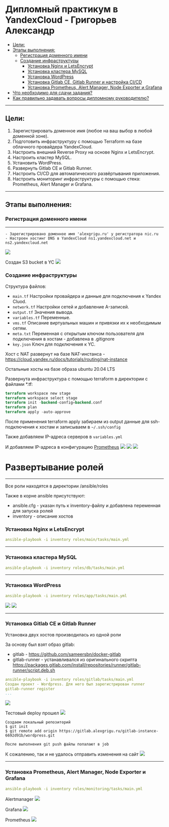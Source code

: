 # Дипломный практикум в YandexCloud - Григорьев Александр
  * [Цели:](#цели)
  * [Этапы выполнения:](#этапы-выполнения)
      * [Регистрация доменного имени](#регистрация-доменного-имени)
      * [Создание инфраструктуры](#создание-инфраструктуры)
          * [Установка Nginx и LetsEncrypt](#установка-nginx)
          * [Установка кластера MySQL](#установка-mysql)
          * [Установка WordPress](#установка-wordpress)
          * [Установка Gitlab CE, Gitlab Runner и настройка CI/CD](#установка-gitlab)
          * [Установка Prometheus, Alert Manager, Node Exporter и Grafana](#установка-prometheus)
  * [Что необходимо для сдачи задания?](#что-необходимо-для-сдачи-задания)
  * [Как правильно задавать вопросы дипломному руководителю?](#как-правильно-задавать-вопросы-дипломному-руководителю)

---
## Цели:

1. Зарегистрировать доменное имя (любое на ваш выбор в любой доменной зоне).
2. Подготовить инфраструктуру с помощью Terraform на базе облачного провайдера YandexCloud.
3. Настроить внешний Reverse Proxy на основе Nginx и LetsEncrypt.
4. Настроить кластер MySQL.
5. Установить WordPress.
6. Развернуть Gitlab CE и Gitlab Runner.
7. Настроить CI/CD для автоматического развёртывания приложения.
8. Настроить мониторинг инфраструктуры с помощью стека: Prometheus, Alert Manager и Grafana.

---
## Этапы выполнения:

### Регистрация доменного имени
___
```commandline
- Зарегистрировано доменное имя 'alexgrigu.ru' у регистратора nic.ru
- Настроен хостинг DNS в YandexCloud ns1.yandexcloud.net и ns2.yandexcloud.net
```
![](https://raw.githubusercontent.com/AlexGrigu/devops-netology/main/devops-diplom/img/nicru.JPG)

Создан S3 bucket в YC
![](https://raw.githubusercontent.com/AlexGrigu/devops-netology/main/devops-diplom/img/Bucket.JPG)
### Создание инфраструктуры

Структура файлов:
- `main.tf`      Настройки провайдера и данные для подключения к Yandex Cluod.
- `network.tf`   Настройки сетей и добавление A-записей.
- `output.tf`    Значения вывода.
- `variables.tf` Переменные.
- `vms.tf`       Описание виртуальных машин и привязки их к необходимым сетям.
- `meta.txt`     Переменная с открытым ключом пользователя для подключения в хостам - добавлена в .gitignore
- `key.json`     Ключ для подключения к YC.

Хост с NAT развернут на базе NAT-инстанса - https://cloud.yandex.ru/docs/tutorials/routing/nat-instance

Остальные хосты на базе образа ubuntu 20.04 LTS

Развернута инфраструктура с помощью terraform в директории с файлами *.tf:
```terraform
terraform workspace new stage
terraform workspace select stage 
terraform init -backend-config=backend.conf
terraform plan
terraform apply -auto-approve
```
После применения terraform apply забираем из output данные для ssh-подключения к хостам и записываем в `~/.ssh/config`

Также добавляем IP-адреса серверов в `variables.yml`

И добавляем IP-адреса в конфигурацию [Prometheus](https://github.com/AlexGrigu/devops-netology/blob/main/devops-diplom/ansible/roles/monitoring/stack/prometheus/prometheus.yml)
![](https://raw.githubusercontent.com/AlexGrigu/devops-netology/main/devops-diplom/img/Main_yc.JPG)
![](https://raw.githubusercontent.com/AlexGrigu/devops-netology/main/devops-diplom/img/DNS.JPG)
![](https://raw.githubusercontent.com/AlexGrigu/devops-netology/main/devops-diplom/img/Compute_cloud.JPG)

# Развертывание ролей
___
Все роли находятся в директории /ansible/roles

Также в корне ansible присутствуют:
- ansible.cfg - указан путь к inventory-файлу и добавлена переменная для запуска ролей
- inventory - описание хостов
### Установка Nginx и LetsEncrypt
```yaml
ansible-playbook -i inventory roles/main/tasks/main.yml
```
___
### Установка кластера MySQL
```yaml
ansible-playbook -i inventory roles/db/tasks/main.yml
```
___
### Установка WordPress
```yaml
ansible-playbook -i inventory roles/app/tasks/main.yml
```
![](https://raw.githubusercontent.com/AlexGrigu/devops-netology/main/devops-diplom/img/Wordpress.JPG)
![](https://raw.githubusercontent.com/AlexGrigu/devops-netology/main/devops-diplom/img/Wordpress_cert.JPG)

---
### Установка Gitlab CE и Gitlab Runner
Установка двух хостов производилась из одной роли

За основу был взят образ gitlab:
- gitlab - https://github.com/sameersbn/docker-gitlab
- gitlab-runner - устанавливался из оригинального скрипта https://packages.gitlab.com/install/repositories/runner/gitlab-runner/script.deb.sh
```yaml
ansible-playbook -i inventory roles/gitlab/tasks/main.yml
Создан проект - Wordpress. Для него был зарегистрирован runner
gitlab-runner register
...
```
![](https://raw.githubusercontent.com/AlexGrigu/devops-netology/main/devops-diplom/img/Runner-reg.JPG)

Тестовый deploy прошел
![](https://raw.githubusercontent.com/AlexGrigu/devops-netology/main/devops-diplom/img/Gitlab_job_test.JPG)
```shell
Создаем локальный репозиторий
$ git init
$ git remote add origin https://gitlab.alexgrigu.ru/gitlab-instance-6692d91b/wordpress.git

После выполнения git push файлы попалают в job
```
К сожалению, так и не удалось отправить изменения на сайт
![](https://raw.githubusercontent.com/AlexGrigu/devops-netology/main/devops-diplom/img/Gitlab_job_failed.JPG)
___
### Установка Prometheus, Alert Manager, Node Exporter и Grafana
```yaml
ansible-playbook -i inventory roles/monitoring/tasks/main.yml
```
Alertmanager
![](https://raw.githubusercontent.com/AlexGrigu/devops-netology/main/devops-diplom/img/Alertmanager.JPG)

Grafana
![](https://raw.githubusercontent.com/AlexGrigu/devops-netology/main/devops-diplom/img/Grafana.JPG)

Prometheus
![](https://raw.githubusercontent.com/AlexGrigu/devops-netology/main/devops-diplom/img/Prometheus.JPG)
